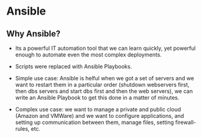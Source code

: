 # Ansible

## Why Ansible?

- Its a powerful IT automation tool that we can learn quickly, yet powerful enough to automate even the most complex deployments.

- Scripts were replaced with Ansible Playbooks.

- Simple use case: Ansible is helful when we got a set of servers and we want to restart them in a particular order (shutdown webservers first, then dbs servers and start dbs first and then the web servers), we can write an Ansible Playbook to get this done in a matter of minutes.

- Complex use case: we want to manage a private and public cloud (Amazon and VMWare) and we want to configure applications, and setting up communication between them, manage files, setting firewall-rules, etc.




